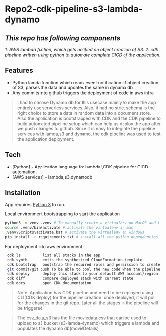 # Repo2-cdk-pipeline-s3-lambda-dynamo

## _This repo has following components_
 _1. AWS lambda funtion, which gets notified on object creation of S3._
 _2. cdk pipeline written using python to automate complete CICD of the application._

## Features
- Python lamda function which reads event notification of object creation of S3, parses the data and updates the same in dynamo db
- Any commits into github triggers the deployment of code in aws infra


> I had to choose Dynamo db for this usecase mainly to make the app entirely use serverless services. Also, it had no strict schema is the right choice to store a data in random data into a document store. 
>Also the application is bootstrapped with CDK and the CDK pipeline to build automated pipeline setup which can help us deploy the app after we push changes to github. Since it is easy to integrate the pipeline services with lamda,s3 and dynamo, the cdk pipeline was used to test the application deployment.

## Tech

- [Python] - Application language for lambda!,CDK pipeline for CICD automation.
- [AWS services] - lambda,s3,dynamodb

## Installation

App requires [Python 3](https://www.python.org/downloads/) to run.

Local environment bootstrapping to start the application
```sh
python3 -m venv .venv # To manually create a virtualenv on MacOS and Linux
source .venv/bin/activate # activate the virtualenv in mac
.venv\Scripts\activate.bat # activate the virtualenv in windows
pip install -r requirements.txt # install all the python dependencies
```

For deployment into aws environment

```sh
 cdk ls          list all stacks in the app
 cdk synth       emits the synthesized CloudFormation template
 cdk bootstrap   bootstrap the required roles and permission to create the pipeline and maintain its                        lifecycle 
 git commit/git push To be able to pool the new code when the pipeline gets deployed.
 cdk deploy      deploy this stack to your default AWS account/region
 cdk diff        compare deployed stack with current state
 cdk docs        open CDK documentation
```

> Note: Application has CDK pipeline and need to be deployed using CLI(CDK deploy) for the pipeline creation. once deployed, it will poll for the changes in the git repo. Later all the stages in the pipeline will be triggered 

> The csv_data_s3 has the file moviedata.csv that can be used to upload to s3 bucket (s3-lamda-dynamo) which triggers a lambda and populates the dynamo db(movieDetails)



